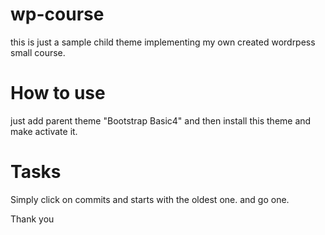 # wp-course
this is just a sample child theme implementing my own created wordrpess small course. 

# How to use
just add parent theme "Bootstrap Basic4" and then install this theme and make activate it.

# Tasks
Simply click on commits and starts with the oldest one. and go one.

Thank you
